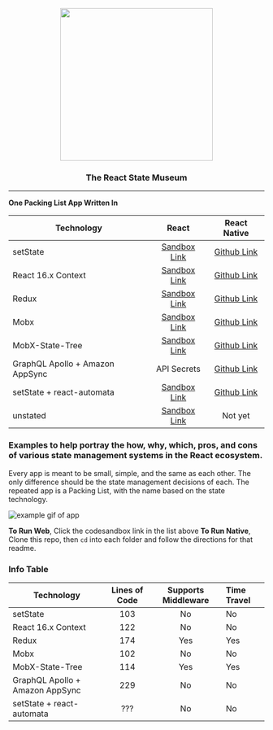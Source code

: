 <p align="center">
  <img src="https://github.com/GantMan/ReactStateMuseum/blob/master/_art/rs_small.png?raw=true" width="300" />
  <h3 align="center">The React State Museum</h3> 
  <hr/>
</p>

**One Packing List App Written In**

|           Technology            |                              React                               |                                        React Native                                         |
| ------------------------------- | :--------------------------------------------------------------: | :-----------------------------------------------------------------------------------------: |
| setState                        |       [Sandbox Link](https://codesandbox.io/s/6z7890wr3z)        | [Github Link](https://github.com/GantMan/ReactStateMuseum/tree/master/BasicSetStateExample) |
| React 16.x Context              | [Sandbox Link](https://codesandbox.io/s/wynjll10n5?autoresize=1) | [Github Link](https://github.com/GantMan/ReactStateMuseum/tree/master/BasicContextExample)  |
| Redux                           | [Sandbox Link](https://codesandbox.io/s/v0rkz8o7n0?autoresize=1) |  [Github Link](https://github.com/GantMan/ReactStateMuseum/tree/master/BasicReduxExample)   |
| Mobx                            | [Sandbox Link](https://codesandbox.io/s/v0rkz8o7n0?autoresize=1) |   [Github Link](https://github.com/GantMan/ReactStateMuseum/tree/master/BasicMobxExample)   |
| MobX-State-Tree                 | [Sandbox Link](https://codesandbox.io/s/38x0k1ol31?autoresize=1) |   [Github Link](https://github.com/GantMan/ReactStateMuseum/tree/master/BasicMSTExample)    |
| GraphQL Apollo + Amazon AppSync |               API Secrets                                        | [Github Link](https://github.com/GantMan/ReactStateMuseum/tree/master/BasicAppSyncExample)  |
| setState + react-automata       | [Sandbox Link](https://codesandbox.io/s/ym7nq0owyx?autoresize=1) |    [Github Link](https://github.com/GantMan/ReactStateMuseum/tree/master/ReactAutomata)     |
| unstated                        | [Sandbox Link](https://codesandbox.io/s/q8jpnpm8n6?autoresize=1) | Not yet |

### Examples to help portray the how, why, which, pros, and cons of various state management systems in the React ecosystem.

Every app is meant to be small, simple, and the same as each other.  The only difference should be the state management decisions of each.  The repeated app is a Packing List, with the name based on the state technology.

![example gif of app](https://github.com/GantMan/ReactStateMuseum/blob/master/_art/museum.gif?raw=true)

**To Run Web**, Click the codesandbox link in the list above
**To Run Native**, Clone this repo, then `cd` into each folder and follow the directions for that readme.

### Info Table

| Technology                      | Lines of Code | Supports Middleware | Time Travel |
| ----------                      |:-------------:|:-------------------:|:------------|
| setState                        | 103           | No                  | No          |
| React 16.x Context              | 122           | No                  | No          |
| Redux                           | 174           | Yes                 | Yes         |
| Mobx                            | 102           | No                  | No          |
| MobX-State-Tree                 | 114           | Yes                 | Yes         |
| GraphQL Apollo + Amazon AppSync | 229           | No                  | No          |
| setState + react-automata       | ???           | No                  | No          |

